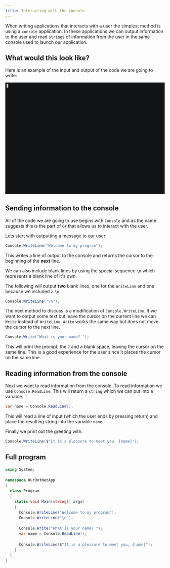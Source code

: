 ```yaml
---
title: Interacting with the console
---
```


When writing applications that interacts with a user the simplest method is
using a `console` application. In these applications we can output information
to the user and read `string`s of information from the user in the same console
used to launch our application.

## What would this look like?

Here is an example of the input and output of the code we are going to write:

![interacting](./interacting.gif)

## Sending information to the console

All of the code we are going to use begins with `Console` and as the name
suggests this is the part of `C#` that allows us to interact with the user.

Lets start with outputting a message to our user:

```csharp
Console.WriteLine("Welcome to my program");
```

This writes a line of output to the console and returns the cursor to the
beginning of the **next** line.

We can also include blank lines by using the special sequence `\n` which
represents a blank line of it's own.

The following will output **two** blank lines, one for the `WriteLine` and one
because we included a `\n`

```csharp
Console.WriteLine("\n");
```

The next method to discuss is a modification of `Console.WriteLine`. If we want
to output some text but leave the cursor on the current line we can `Write`
instead of `WriteLine`. `Write` works the same way but does not move the cursor
to the next line.

```csharp
Console.Write("What is your name? ");
```

This will print the prompt, the `?` and a blank space, leaving the cursor on the
same line. This is a good experience for the user since it places the cursor on
the same line.

## Reading information from the console

Next we want to read information from the console. To read information we use
`Console.ReadLine`. This will return a `string` which we can put into a
variable.

```csharp
var name = Console.ReadLine();
```

This will read a line of input (which the user ends by pressing return) and
place the resulting string into the variable `name`.

Finally we print out the greeting with:

```csharp
Console.WriteLine($"It is a pleasure to meet you, {name}");
```

## Full program

```csharp
using System;

namespace OurDotNetApp
{
  class Program
  {
    static void Main(string[] args)
    {
      Console.WriteLine("Welcome to my program");
      Console.WriteLine("\n");

      Console.Write("What is your name? ");
      var name = Console.ReadLine();

      Console.WriteLine($"It is a pleasure to meet you, {name}");
    }
  }
}
```
